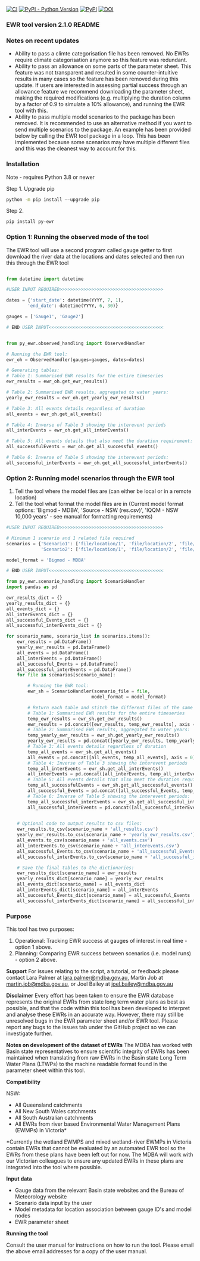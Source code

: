 [![CI](https://github.com/MDBAuth/EWR_tool/actions/workflows/test-release.yml/badge.svg)]()
[![PyPI - Python Version](https://img.shields.io/pypi/pyversions/py-ewr)](https://pypi.org/project/py-ewr/)
[![PyPI](https://img.shields.io/pypi/v/py-ewr)](https://pypi.org/project/py-ewr/)
[![DOI](https://zenodo.org/badge/342122359.svg)](https://zenodo.org/badge/latestdoi/342122359)

### **EWR tool version 2.1.0 README**

### **Notes on recent updates**
- Ability to pass a climte categorisation file has been removed. No EWRs require climate categorisation anymore so this feature was redundant.
- Ability to pass an allowance on some parts of the parameter sheet. This feature was not transparent and resulted in some counter-intuitive results in many cases so the feature has been removed during this update. If users are interested in assessing partial success through an allowance feature we recommend downloading the parameter sheet, making the required modifications (e.g. multiplying the duration column by a factor of 0.9 to simulate a 10% allowance), and running the EWR tool with this.
- Ability to pass multiple model scenarios to the package has been removed. It is recommended to use an alternative method if you want to send multiple scenarios to the package. An example has been provided below by calling the EWR tool package in a loop. This has been implemented because some scenarios may have multiple different files and this was the cleanest way to account for this.

### **Installation**

Note - requires Python 3.8 or newer

Step 1. 
Upgrade pip
```bash
python -m pip install –-upgrade pip
```

Step 2.
```bash
pip install py-ewr
``` 

### Option 1: Running the observed mode of the tool
The EWR tool will use a second program called gauge getter to first download the river data at the locations and dates selected and then run this through the EWR tool

```python

from datetime import datetime

#USER INPUT REQUIRED>>>>>>>>>>>>>>>>>>>>>>>>>>>>>>>>>>>>>>>

dates = {'start_date': datetime(YYYY, 7, 1), 
        'end_date': datetime(YYYY, 6, 30)}

gauges = ['Gauge1', 'Gauge2']

# END USER INPUT<<<<<<<<<<<<<<<<<<<<<<<<<<<<<<<<<<<<<<<<<<<

```

```python

from py_ewr.observed_handling import ObservedHandler

# Running the EWR tool:
ewr_oh = ObservedHandler(gauges=gauges, dates=dates)

# Generating tables:
# Table 1: Summarised EWR results for the entire timeseries
ewr_results = ewr_oh.get_ewr_results()

# Table 2: Summarised EWR results, aggregated to water years:
yearly_ewr_results = ewr_oh.get_yearly_ewr_results()

# Table 3: All events details regardless of duration 
all_events = ewr_oh.get_all_events()

# Table 4: Inverse of Table 3 showing the interevent periods
all_interEvents = ewr_oh.get_all_interEvents()

# Table 5: All events details that also meet the duration requirement:
all_successfulEvents = ewr_oh.get_all_successful_events()

# Table 6: Inverse of Table 5 showing the interevent periods:
all_successful_interEvents = ewr_oh.get_all_successful_interEvents()

```

### Option 2: Running model scenarios through the EWR tool

1. Tell the tool where the model files are (can either be local or in a remote location)
2. Tell the tool what format the model files are in (Current model format options: 'Bigmod - MDBA', 'Source - NSW (res.csv)', 'IQQM - NSW 10,000 years' - see manual for formatting requirements)

```python
#USER INPUT REQUIRED>>>>>>>>>>>>>>>>>>>>>>>>>>>>>>>>>>>>>>>

# Minimum 1 scenario and 1 related file required
scenarios = {'Scenario1': ['file/location/1', 'file/location/2', 'file/location/3'],
             'Scenario2': ['file/location/1', 'file/location/2', 'file/location/3']}

model_format = 'Bigmod - MDBA'

# END USER INPUT<<<<<<<<<<<<<<<<<<<<<<<<<<<<<<<<<<<<<<<<<<<

```

``` python
from py_ewr.scenario_handling import ScenarioHandler
import pandas as pd

ewr_results_dict = {}
yearly_results_dict = {}
all_events_dict = {}
all_interEvents_dict = {}
all_successful_Events_dict = {}
all_successful_interEvents_dict = {}

for scenario_name, scenario_list in scenarios.items():
    ewr_results = pd.DataFrame()
    yearly_ewr_results = pd.DataFrame()
    all_events = pd.DataFrame()
    all_interEvents = pd.DataFrame()
    all_successful_Events = pd.DataFrame()
    all_successful_interEvents = pd.DataFrame()
    for file in scenarios[scenario_name]:

        # Running the EWR tool:
        ewr_sh = ScenarioHandler(scenario_file = file, 
                                model_format = model_format)

        # Return each table and stitch the different files of the same scenario together:
        # Table 1: Summarised EWR results for the entire timeseries
        temp_ewr_results = ewr_sh.get_ewr_results()
        ewr_results = pd.concat([ewr_results, temp_ewr_results], axis = 0)
        # Table 2: Summarised EWR results, aggregated to water years:
        temp_yearly_ewr_results = ewr_sh.get_yearly_ewr_results()
        yearly_ewr_results = pd.concat([yearly_ewr_results, temp_yearly_ewr_results], axis = 0)
        # Table 3: All events details regardless of duration 
        temp_all_events = ewr_sh.get_all_events()
        all_events = pd.concat([all_events, temp_all_events], axis = 0)
        # Table 4: Inverse of Table 3 showing the interevent periods
        temp_all_interEvents = ewr_sh.get_all_interEvents()
        all_interEvents = pd.concat([all_interEvents, temp_all_interEvents], axis = 0)
        # Table 5: All events details that also meet the duration requirement:
        temp_all_successfulEvents = ewr_sh.get_all_successful_events()
        all_successful_Events = pd.concat([all_successful_Events, temp_all_successfulEvents], axis = 0)
        # Table 6: Inverse of Table 5 showing the interevent periods:
        temp_all_successful_interEvents = ewr_sh.get_all_successful_interEvents()
        all_successful_interEvents = pd.concat([all_successful_interEvents, temp_all_successful_interEvents], axis = 0)
        

    # Optional code to output results to csv files:
    ewr_results.to_csv(scenario_name + 'all_results.csv')
    yearly_ewr_results.to_csv(scenario_name + 'yearly_ewr_results.csv')
    all_events.to_csv(scenario_name + 'all_events.csv')
    all_interEvents.to_csv(scenario_name + 'all_interevents.csv')
    all_successful_Events.to_csv(scenario_name + 'all_successful_Events.csv')
    all_successful_interEvents.to_csv(scenario_name + 'all_successful_interEvents.csv')

    # Save the final tables to the dictionaries:   
    ewr_results_dict[scenario_name] = ewr_results
    yearly_results_dict[scenario_name] = yearly_ewr_results
    all_events_dict[scenario_name] = all_events_dict
    all_interEvents_dict[scenario_name] = all_interEvents
    all_successful_Events_dict[scenario_name] = all_successful_Events
    all_successful_interEvents_dict[scenario_name] = all_successful_interEvents


```


### **Purpose**
This tool has two purposes:
1. Operational: Tracking EWR success at gauges of interest in real time - option 1 above.
2. Planning: Comparing EWR success between scenarios (i.e. model runs) - option 2 above.

**Support**
For issues relating to the script, a tutorial, or feedback please contact Lara Palmer at lara.palmer@mdba.gov.au, Martin Job at martin.job@mdba.gov.au, or Joel Bailey at joel.bailey@mdba.gov.au


**Disclaimer**
Every effort has been taken to ensure the EWR database represents the original EWRs from state long term water plans as best as possible, and that the code within this tool has been developed to interpret and analyse these EWRs in an accurate way. However, there may still be unresolved bugs in the EWR parameter sheet and/or EWR tool. Please report any bugs to the issues tab under the GitHub project so we can investigate further. 


**Notes on development of the dataset of EWRs**
The MDBA has worked with Basin state representatives to ensure scientific integrity of EWRs has been maintained when translating from raw EWRs in the Basin state Long Term Water Plans (LTWPs) to the machine readable format found in the parameter sheet within this tool. 

**Compatibility**

NSW:
- All Queensland catchments
- All New South Wales catchments
- All South Australian catchments
- All EWRs from river based Environmental Water Management Plans (EWMPs) in Victoria*

*Currently the wetland EWMPS and mixed wetland-river EWMPs in Victoria contain EWRs that cannot be evaluated by an automated EWR tool so the EWRs from these plans have been left out for now. The MDBA will work with our Victorian colleagues to ensure any updated EWRs in these plans are integrated into the tool where possible.

**Input data**

- Gauge data from the relevant Basin state websites and the Bureau of Meteorology website
- Scenario data input by the user
- Model metadata for location association between gauge ID's and model nodes
- EWR parameter sheet

**Running the tool**

Consult the user manual for instructions on how to run the tool. Please email the above email addresses for a copy of the user manual.

